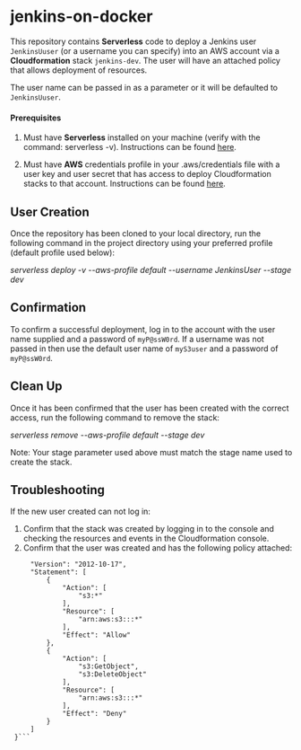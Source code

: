 # jenkins-on-docker #

This repository contains **Serverless** code to deploy a Jenkins user `JenkinsUuser` (or a username you can specify) into an AWS account via a **Cloudformation** stack `jenkins-dev`. 
The user will have an attached policy that allows deployment of resources.

The user name can be passed in as a parameter or it will be defaulted to `JenkinsUuser`.

#### Prerequisites ####

1. Must have **Serverless** installed on your machine (verify with the command: serverless -v). 
Instructions can be found [here](https://serverless.com/framework/docs/providers/aws/guide/installation/).

2. Must have **AWS** credentials profile in your .aws/credentials file with a user key and user secret that has access to deploy Cloudformation stacks to that account.
Instructions can be found [here](https://serverless.com/framework/docs/providers/aws/guide/credentials/).

## User Creation ##
Once the repository has been cloned to your local directory, run the following command in the project directory using your preferred profile (default profile used below):

*serverless deploy -v --aws-profile default --username JenkinsUser --stage dev*

## Confirmation ##

To confirm a successful deployment, log in to the account with the user name supplied and a password of `myP@ssW0rd`.
If a username was not passed in then use the default user name of `myS3user` and a password of `myP@ssW0rd`.

## Clean Up ##

Once it has been confirmed that the user has been created with the correct access, run the following command to remove the stack:

*serverless remove --aws-profile default --stage dev*

Note: Your stage parameter used above must match the stage name used to create the stack.

## Troubleshooting ##

If the new user created can not log in:

1. Confirm that the stack was created by logging in to the console and checking the resources and events in the Cloudformation console.
2. Confirm that the user was created and has the following policy attached:

```json{
     "Version": "2012-10-17",
     "Statement": [
         {
             "Action": [
                 "s3:*"
             ],
             "Resource": [
                 "arn:aws:s3:::*"
             ],
             "Effect": "Allow"
         },
         {
             "Action": [
                 "s3:GetObject",
                 "s3:DeleteObject"
             ],
             "Resource": [
                 "arn:aws:s3:::*"
             ],
             "Effect": "Deny"
         }
     ]
 }```
